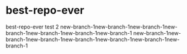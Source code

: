 # best-repo-ever
best-repo-ever
test 2
new-branch-1new-branch-1new-branch-1new-branch-1new-branch-1new-branch-1new-branch-1
new-branch-1new-branch-1new-branch-1new-branch-1new-branch-1new-branch-1new-branch-1